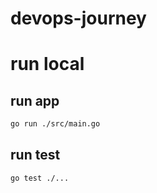 # devops-journey

# run local


## run app
``` sh
go run ./src/main.go
```

## run test
```sh
go test ./... 
```